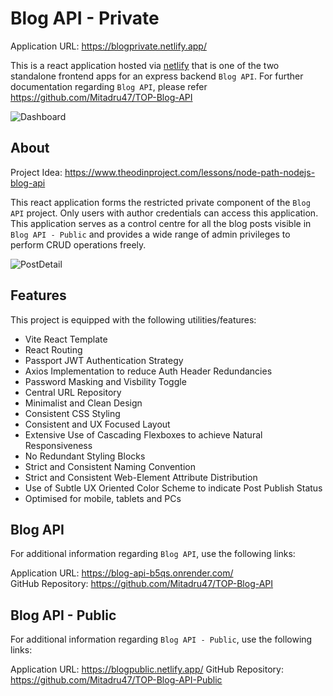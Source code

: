 # Blog API - Private

Application URL: https://blogprivate.netlify.app/

This is a react application hosted via [netlify](https://www.netlify.com/) that is one of the two standalone frontend apps for an express backend `Blog API`. For further documentation regarding `Blog API`, please refer https://github.com/Mitadru47/TOP-Blog-API

![Dashboard](https://github.com/user-attachments/assets/389d9962-c798-44d3-b211-8e01d09fa47c)

## About

Project Idea: https://www.theodinproject.com/lessons/node-path-nodejs-blog-api

This react application forms the restricted private component of the `Blog API` project. Only users with author credentials can access this application. This application serves as a control centre for all the blog posts visible in `Blog API - Public` and provides a wide range of admin privileges to perform CRUD operations freely.

![PostDetail](https://github.com/user-attachments/assets/77f57e7d-b552-4790-856d-ae6b49afa2e6)

## Features

This project is equipped with the following utilities/features:
- Vite React Template
- React Routing
- Passport JWT Authentication Strategy
- Axios Implementation to reduce Auth Header Redundancies
- Password Masking and Visbility Toggle
- Central URL Repository
- Minimalist and Clean Design
- Consistent CSS Styling
- Consistent and UX Focused Layout
- Extensive Use of Cascading Flexboxes to achieve Natural Responsiveness
- No Redundant Styling Blocks
- Strict and Consistent Naming Convention
- Strict and Consistent Web-Element Attribute Distribution
- Use of Subtle UX Oriented Color Scheme to indicate Post Publish Status
- Optimised for mobile, tablets and PCs

## Blog API

For additional information regarding `Blog API`, use the following links:

Application URL: https://blog-api-b5qs.onrender.com/ <br />
GitHub Repository: https://github.com/Mitadru47/TOP-Blog-API

## Blog API - Public

For additional information regarding `Blog API - Public`, use the following links:

Application URL: https://blogpublic.netlify.app/
GitHub Repository: https://github.com/Mitadru47/TOP-Blog-API-Public
